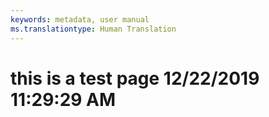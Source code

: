```yaml
---
keywords: metadata, user manual
ms.translationtype: Human Translation
---
```

# this is a test page 12/22/2019 11:29:29 AM